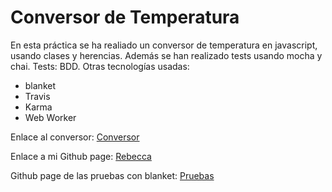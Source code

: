 # Conversor de Temperatura 

En esta práctica se ha realiado un conversor de temperatura en javascript, usando clases y herencias. Además se han realizado tests usando mocha y chai. Tests: BDD. Otras tecnologías usadas:

* blanket
* Travis
* Karma
* Web Worker

Enlace al conversor: [Conversor](http://rebeccamartinez.github.io/Conversor3/)

Enlace a mi Github page: [Rebecca](http://rebeccamartinez.github.io/)

Github page de las pruebas con blanket: [Pruebas](http://rebeccamartinez.github.io/Conversor3/tests/test_blanket)


